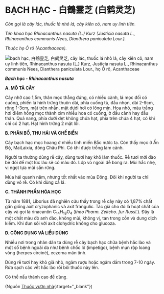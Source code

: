 # BẠCH HẠC - 白鶴靈芝 (白鹤灵芝)

*Còn gọi là cây lác, thuốc lá nhỏ lá, cây kiên cỏ, nam uy linh tiên.*

*Tên khoa học Rhinacanthus nasuta (L.) Kurz (Justicia nasuta L., Rhinacanthus communis Nees, Dianthera paniculata Lour.).*

*Thuộc họ Ô rô (Acanthaceae).*

![bạch hạc, 白鶴靈芝, 白鹤灵芝, cây lác, thuốc lá nhỏ lá, cây kiên cỏ, nam uy linh tiên, Rhinacanthus nasuta \(L.\) Kurz, Justicia nasuta L., Rhinacanthus communis Nees, Dianthera paniculata Lour., họ Ô rô, Acanthaceae](/imgs/caythuoc/dtl/bach-hac.jpg)

***Bạch hạc - Rhinacanthus nasuta***

**A. MÔ TẢ CÂY**

Cây nhỡ cao 1,5m, thân mọc thẳng đứng, có nhiều cành, lá mọc đối có cuống, phiến lá hình trứng thuôn dài, phía cuống tù, đầu nhọn, dài 2-9cm, rộng 1-3cm, mặt trên nhẵn, mặt dưới hơi có lông mịn. Hoa nhỏ, màu trắng hơi điểm hồng mọc thành xim nhiều hoa có cuống, ở đầu cành hay đầu thân. Quả nang, phía dưới dẹt không chứa hạt, phía trên chứa 4 hạt, có khi chỉ có 2 hạt. Hạt hình trứng 2 mặt lồi.

**B. PHÂN BỐ, THU HÁI VÀ CHẾ BIẾN**

Cây bạch hạc mọc hoang ở nhiều tỉnh miền Bắc nước ta. Còn thấy mọc ở Ấn Độ, MaiLaixia, đông Châu Phi. Có khi được trồng làm cảnh.

Người ta thường dùng rễ cây, dùng tươi hay khô làm thuốc. Rễ tươi mới đào bẻ đôi để một lúc lâu sẽ có màu đỏ. Lớp vỏ ngoài dễ bong ra. Mùi hắc nhẹ, vị ngọt tựa mùi sắn rừng.

Mùa hái quanh năm, nhưng tốt nhất vào mùa Đông. Đôi khi người ta chỉ dùng vỏ rễ. Có khi dùng cả lá.

**C. THÀNH PHẦN HÓA HỌC**

Từ năm 1881, Liborius đã nghiên cứu thấy trong rễ cây này có 1,87% chất gần giống axit cryzophanic và axit frangulic. Tác giả cho đó là hoạt chất của cây và gọi là rinacantin C<sub>14</sub>H<sub>18</sub>O<sub>4</sub> (*theo Pharm. Zeitcho. fur Russl.*). Đây là một chất màu đỏ anh đào, không mùi, không vị, tan trong cồn và dung dịch kiềm. Khi đun sôi với axit clohydric không cho glucoza.

**D. CÔNG DỤNG VÀ LIỀU DÙNG**

Nhiều nơi trong nhân dân ta dùng rễ cây bạch hạc chữa bệnh hắc lào và một số bệnh ngoài da như bệnh chốc lở (impetigo), bệnh mụn rộp loang vòng (herpes circiné), eczema mãn tính.

Dùng rễ tươi hay khô giã nhỏ, ngâm rượu hoặc ngâm dấm trong 7-10 ngày. Rửa sạch các vết hắc lào rồi bôi thuốc này lên.

Có thể nấu thành cao để dùng.


(Nguồn [Thuốc vườn nhà](http://thuocvuonnha.com){:target="_blank"})